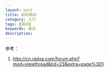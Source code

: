 ```yaml
---
layout: post
title: 如何调试
category: 入门
tags: [调试]
keywords: 调试
description: 
---
```


参考：

1. http://cn.radxa.com/forum.php?mod=viewthread&tid=23&extra=page%3D1